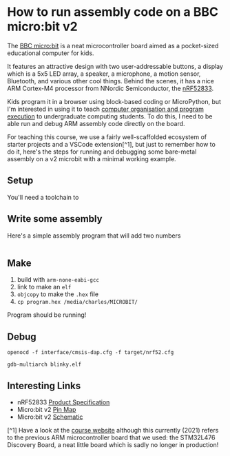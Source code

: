 # How to run assembly code on a BBC micro:bit v2

The [BBC micro:bit](https://microbit.org/) is a neat microcontroller board aimed as a pocket-sized educational computer for kids. 

It features an attractive design with two user-addressable buttons, a
display which is a 5x5 LED array, a speaker, a microphone, a motion
sensor, Bluetooth, and various other cool things. Behind the scenes,
it has a nice ARM Cortex-M4 processor from NNordic Semiconductor, the
[nRF52833](https://www.nordicsemi.com/products/nrf52833).

Kids program it in a browser using block-based coding or MicroPython,
but I'm interested in using it to teach [computer organisation and
program execution](https://cs.anu.edu.au/courses/comp2300) to
undergraduate computing students. To do this, I need to be able run
and debug ARM assembly code directly on the board.

For teaching this course, we use a fairly well-scaffolded ecosystem of
starter projects and a VSCode extension[^1], but just to remember how to
do it, here's the steps for running and debugging some bare-metal
assembly on a v2 microbit with a minimal working example.

## Setup

You'll need a toolchain to 

## Write some assembly

Here's a simple assembly program that will add two numbers

```
```

## Make

1. build with `arm-none-eabi-gcc`
2. link to make an `elf`
3. `objcopy` to make the `.hex` file
4. `cp program.hex /media/charles/MICROBIT/`

Program should be running!

## Debug

`openocd -f interface/cmsis-dap.cfg -f target/nrf52.cfg`

`gdb-multiarch blinky.elf`


## Interesting Links

- nRF52833 [Product Specification](https://infocenter.nordicsemi.com/index.jsp?topic=%2Fstruct_nrf52%2Fstruct%2Fnrf52833.html)
- Micro:bit v2 [Pin Map](https://tech.microbit.org/hardware/schematic/#v2-pinmap)
- Micro:bit v2 [Schematic](https://github.com/microbit-foundation/microbit-v2-hardware/blob/main/V2/MicroBit_V2.0.0_S_schematic.PDF)

[^1] Have a look at the [course
website](https://cs.anu.edu.au/courses/comp2300) although this
currently (2021) refers to the previous ARM microcontroller board that
we used: the STM32L476 Discovery Board, a neat little board which is
sadly no longer in production!
